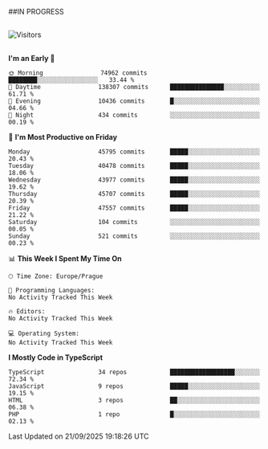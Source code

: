 ##IN PROGRESS
##
![Visitors](https://komarev.com/ghpvc/?username=petrbui&style=for-the-badge&label=Visitors+👀)



##
<!--
[![My GitHub stats](https://github-readme-stats.vercel.app/api?username=petrbui&theme=github_dark)](https://github.com/anuraghazra/github-readme-stats)

[![My wakatime stats](https://github-readme-stats.vercel.app/api/wakatime?username=petrbui&theme=github_dark)](https://github.com/anuraghazra/github-readme-stats)
-->
<!--START_SECTION:waka-->
**I'm an Early 🐤** 

```text
🌞 Morning                74962 commits       ████████░░░░░░░░░░░░░░░░░   33.44 % 
🌆 Daytime                138307 commits      ███████████████░░░░░░░░░░   61.71 % 
🌃 Evening                10436 commits       █░░░░░░░░░░░░░░░░░░░░░░░░   04.66 % 
🌙 Night                  434 commits         ░░░░░░░░░░░░░░░░░░░░░░░░░   00.19 % 
```
📅 **I'm Most Productive on Friday** 

```text
Monday                   45795 commits       █████░░░░░░░░░░░░░░░░░░░░   20.43 % 
Tuesday                  40478 commits       █████░░░░░░░░░░░░░░░░░░░░   18.06 % 
Wednesday                43977 commits       █████░░░░░░░░░░░░░░░░░░░░   19.62 % 
Thursday                 45707 commits       █████░░░░░░░░░░░░░░░░░░░░   20.39 % 
Friday                   47557 commits       █████░░░░░░░░░░░░░░░░░░░░   21.22 % 
Saturday                 104 commits         ░░░░░░░░░░░░░░░░░░░░░░░░░   00.05 % 
Sunday                   521 commits         ░░░░░░░░░░░░░░░░░░░░░░░░░   00.23 % 
```


📊 **This Week I Spent My Time On** 

```text
🕑︎ Time Zone: Europe/Prague

💬 Programming Languages: 
No Activity Tracked This Week

🔥 Editors: 
No Activity Tracked This Week

💻 Operating System: 
No Activity Tracked This Week
```

**I Mostly Code in TypeScript** 

```text
TypeScript               34 repos            ██████████████████░░░░░░░   72.34 % 
JavaScript               9 repos             █████░░░░░░░░░░░░░░░░░░░░   19.15 % 
HTML                     3 repos             ██░░░░░░░░░░░░░░░░░░░░░░░   06.38 % 
PHP                      1 repo              █░░░░░░░░░░░░░░░░░░░░░░░░   02.13 % 
```




 Last Updated on 21/09/2025 19:18:26 UTC
<!--END_SECTION:waka-->
